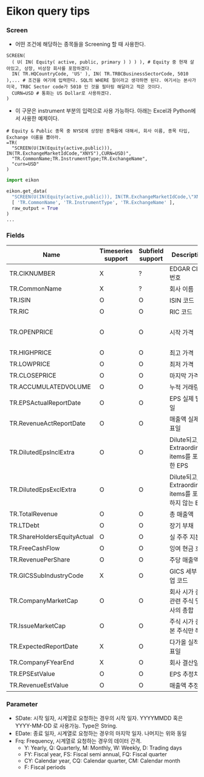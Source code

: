 # Eikon query tips


### Screen
* 어떤 조건에 해당하는 종목들을 Screening 할 때 사용한다.
```text
SCREEN(
  ( U( IN( Equity( active, public, primary ) ) ) ), # Equity 중 현재 살아있고, 상장, 비상장 회사를 포함하겠다.
  IN( TR.HQCountryCode, 'US' ), IN( TR.TRBCBusinessSectorCode, 5010 ),... # 조건을 여기에 입력한다. SQL의 WHERE 절이라고 생각하면 된다. 여기서는 본사가 미국, TRBC Sector code가 5010 인 것을 필터링 해달라고 적은 것이다.
  CURN=USD # 통화는 US Dollar로 사용하겠다.
)
```
* 이 구문은 instrument 부분의 입력으로 사용 가능하다. 아래는 Excel과 Python에서 사용한 예제이다.
```text
# Equity & Public 종목 중 NYSE에 상장된 종목들에 대해서, 회사 이름, 종목 타입, Exchange 이름을 뽑아라.
=TR(
  "SCREEN(U(IN(Equity(active,public))), IN(TR.ExchangeMarketIdCode,"XNYS"),CURN=USD)",
  "TR.CommonName;TR.InstrumentType;TR.ExchangeName",
  "curn=USD"
)
```
```python
import eikon

eikon.get_data(
  "SCREEN(U(IN(Equity(active,public))), IN(TR.ExchangeMarketIdCode,\"XNYS\"),CURN=USD)",
  [ 'TR.CommonName', 'TR.InstrumentType', 'TR.ExchangeName' ],
  raw_output = True
)
...

```

### Fields
|Name|Timeseries support|Subfield support|Description|More|
|--|--|--|--|--|
|TR.CIKNUMBER|X|?|EDGAR CIK 번호||
|TR.CommonName|X|?|회사 이름||
|TR.ISIN|O|O|ISIN 코드||
|TR.RIC|O|O|RIC 코드||
|TR.OPENPRICE|O|O|시작 가격|(Adjusted=0)을 붙이면 조정되지 않는 날 것 그대로의 가격, 1이면 조정된 가격|
|TR.HIGHPRICE|O|O|최고 가격|위와 동일|
|TR.LOWPRICE|O|O|최저 가격|위와 동일|
|TR.CLOSEPRICE|O|O|마지막 가격|위와 동일|
|TR.ACCUMULATEDVOLUME|O|O|누적 거래량|위와 동일|
|TR.EPSActualReportDate|O|O|EPS 실제 발표일||
|TR.RevenueActReportDate|O|O|매출액 실제 발표일||
|TR.DilutedEpsInclExtra|O|O|Dilute되고, Extraordinary items를 포함한 EPS|(ConsolBasis=Consolidated)를 사용하면 연결 데이터로 가져옴|
|TR.DilutedEpsExclExtra|O|O|Dilute되고, Extraordinary items를 포함하지 않는 EPS|위와 동일|
|TR.TotalRevenue|O|O|총 매출액|위와 동일|
|TR.LTDebt|O|O|장기 부채|위와 동일|
|TR.ShareHoldersEquityActual|O|O|실 주주 지분|위와 동일|
|TR.FreeCashFlow|O|O|잉여 현금 흐름|위와 동일|
|TR.RevenuePerShare|O|O|주당 매출액|위와 동일|
|TR.GICSSubIndustryCode|X|O|GICS 세부 산업 코드||
|TR.CompanyMarketCap|O|O|회사 시가 총액, 관련 주식 및 회사의 총합|(ShType=OUT)는 전체 주식으로 계산, (ShType=FFL)은 유통 주식으로 계산|
|TR.IssueMarketCap|O|O|주식 시가 총액, 본 주식만 해당|위와 동일|
|TR.ExpectedReportDate|X|O|다가올 실적 발표일||
|TR.CompanyFYearEnd|X|O|회사 결산일자||
|TR.EPSEstValue|O|O|EPS 추정치||
|TR.RevenueEstValue|O|O|매출액 추정치||

### Parameter
* SDate: 시작 일자, 시계열로 요청하는 경우의 시작 일자. YYYYMMDD 혹은 YYYY-MM-DD 로 사용가능. Type은 String.
* EDate: 종료 일자, 시계열로 요청하는 경우의 마지막 일자. 나머지는 위와 동일
* Frq: Frequency, 시계열로 요청하는 경우의 데이터 간격.
  * Y: Yearly, Q: Quarterly, M: Monthly, W: Weekly, D: Trading days
  * FY: Fiscal year, FS: Fiscal semi annual, FQ: Fiscal quarter
  * CY: Calendar year, CQ: Calendar quarter, CM: Calendar month
  * F: Fiscal periods
